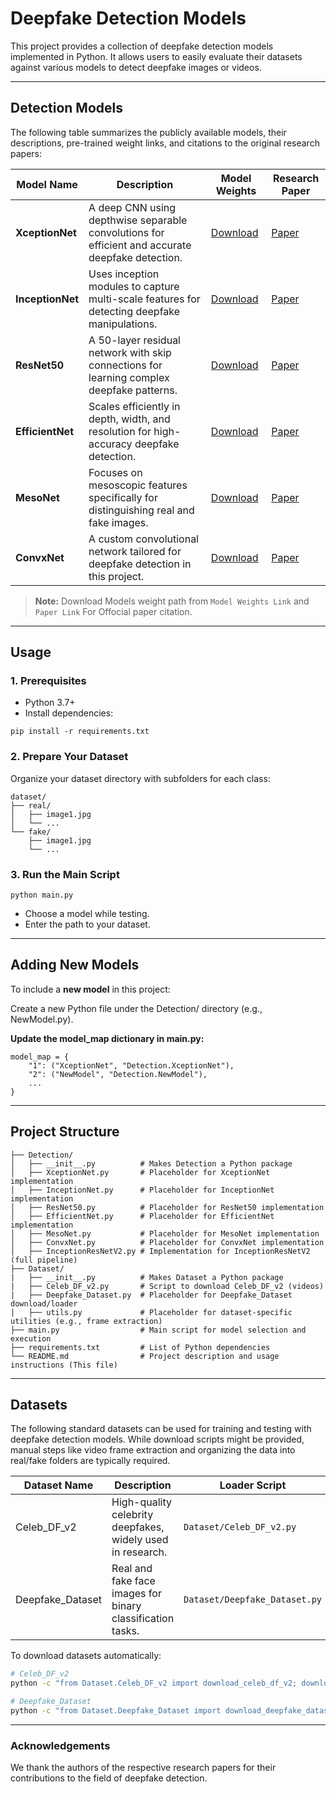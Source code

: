 # Deepfake Detection Models

This project provides a collection of deepfake detection models implemented in Python. It allows users to easily evaluate their datasets against various models to detect deepfake images or videos.

---

## Detection Models

The following table summarizes the publicly available models, their descriptions, pre-trained weight links, and citations to the original research papers:

|    Model Name    |                                              Description                                                   |        Model Weights           |      Research Paper         |
|------------------|------------------------------------------------------------------------------------------------------------|--------------------------------|-----------------------------|
| **XceptionNet**  | A deep CNN using depthwise separable convolutions for efficient and accurate deepfake detection.           |  [Download](link_to_weights)   |  [Paper](link_to_paper)     |
| **InceptionNet** | Uses inception modules to capture multi-scale features for detecting deepfake manipulations.               |  [Download](link_to_weights)   |  [Paper](link_to_paper)     |
| **ResNet50**     | A 50-layer residual network with skip connections for learning complex deepfake patterns.                  |  [Download](link_to_weights)   |  [Paper](link_to_paper)     |
| **EfficientNet** | Scales efficiently in depth, width, and resolution for high-accuracy deepfake detection.                   |  [Download](link_to_weights)   |  [Paper](link_to_paper)     |
| **MesoNet**      | Focuses on mesoscopic features specifically for distinguishing real and fake images.                       |  [Download](link_to_weights)   |  [Paper](link_to_paper)     |
| **ConvxNet**     | A custom convolutional network tailored for deepfake detection in this project.                            |  [Download](link_to_weights)   |  [Paper](link_to_paper)     |

> **Note:** Download Models weight path from `Model Weights Link` and `Paper Link` For Offocial paper citation.

---

## Usage

### 1. Prerequisites

- Python 3.7+
- Install dependencies:
```
pip install -r requirements.txt
```

### 2. Prepare Your Dataset
Organize your dataset directory with subfolders for each class:
```
dataset/
├── real/
│   ├── image1.jpg
│   └── ...
└── fake/
    ├── image1.jpg
    └── ...
```
### 3. Run the Main Script
```
python main.py
```
* Choose a model while testing.
* Enter the path to your dataset.

---

## Adding New Models
To include a **new model** in this project:

Create a new Python file under the Detection/ directory (e.g., NewModel.py).

**Update the model_map dictionary in main.py:**
```
model_map = {
    "1": ("XceptionNet", "Detection.XceptionNet"),
    "2": ("NewModel", "Detection.NewModel"),
    ...
}
```

---

## Project Structure 
```
├── Detection/
│   ├── __init__.py          # Makes Detection a Python package
│   ├── XceptionNet.py       # Placeholder for XceptionNet implementation
│   ├── InceptionNet.py      # Placeholder for InceptionNet implementation
│   ├── ResNet50.py          # Placeholder for ResNet50 implementation
│   ├── EfficientNet.py      # Placeholder for EfficientNet implementation
│   ├── MesoNet.py           # Placeholder for MesoNet implementation
│   ├── ConvxNet.py          # Placeholder for ConvxNet implementation
│   ├── InceptionResNetV2.py # Implementation for InceptionResNetV2 (full pipeline)
├── Dataset/
|   ├── __init__.py          # Makes Dataset a Python package
|   ├── Celeb_DF_v2.py       # Script to download Celeb_DF_v2 (videos)
|   ├── Deepfake_Dataset.py  # Placeholder for Deepfake_Dataset download/loader
|   ├── utils.py             # Placeholder for dataset-specific utilities (e.g., frame extraction)
├── main.py                  # Main script for model selection and execution
├── requirements.txt         # List of Python dependencies
└── README.md                # Project description and usage instructions (This file)
```

---

## Datasets

The following standard datasets can be used for training and testing with deepfake detection models. While download scripts might be provided, manual steps like video frame extraction and organizing the data into real/fake folders are typically required.

| Dataset Name       | Description                                                  | Loader Script                 |
|--------------------|--------------------------------------------------------------|-------------------------------|
| Celeb_DF_v2        | High-quality celebrity deepfakes, widely used in research.   | `Dataset/Celeb_DF_v2.py`      |
| Deepfake_Dataset   | Real and fake face images for binary classification tasks.   | `Dataset/Deepfake_Dataset.py` |

To download datasets automatically:

```bash
# Celeb_DF_v2
python -c "from Dataset.Celeb_DF_v2 import download_celeb_df_v2; download_celeb_df_v2()"

# Deepfake_Dataset
python -c "from Dataset.Deepfake_Dataset import download_deepfake_dataset; download_deepfake_dataset()"
```

---

### Acknowledgements
We thank the authors of the respective research papers for their contributions to the field of deepfake detection.
